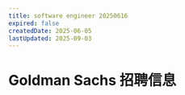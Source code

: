 ```yaml
---
title: software engineer 20250616
expired: false
createdDate: 2025-06-05
lastUpdated: 2025-09-03
---
```


# Goldman Sachs 招聘信息

<JobPostingTable job-posting-json-path="goldman-sachs/data/software-engineer-20250616.json" />
